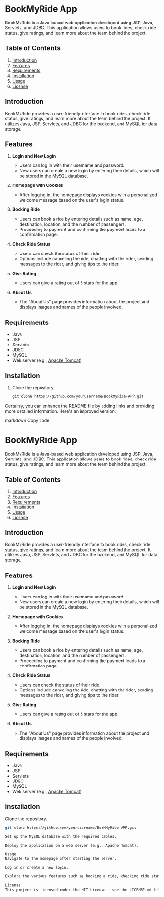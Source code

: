 # BookMyRide App

BookMyRide is a Java-based web application developed using JSP, Java, Servlets, and JDBC. This application allows users to book rides, check ride status, give ratings, and learn more about the team behind the project.

## Table of Contents
1. [Introduction](#introduction)
2. [Features](#features)
3. [Requirements](#requirements)
4. [Installation](#installation)
5. [Usage](#usage)
6. [License](#license)

## Introduction
BookMyRide provides a user-friendly interface to book rides, check ride status, give ratings, and learn more about the team behind the project. It utilizes Java, JSP, Servlets, and JDBC for the backend, and MySQL for data storage.

## Features
1. **Login and New Login**
   - Users can log in with their username and password.
   - New users can create a new login by entering their details, which will be stored in the MySQL database.

2. **Homepage with Cookies**
   - After logging in, the homepage displays cookies with a personalized welcome message based on the user's login status.

3. **Booking Ride**
   - Users can book a ride by entering details such as name, age, destination, location, and the number of passengers.
   - Proceeding to payment and confirming the payment leads to a confirmation page.

4. **Check Ride Status**
   - Users can check the status of their ride.
   - Options include canceling the ride, chatting with the rider, sending messages to the rider, and giving tips to the rider.

5. **Give Rating**
   - Users can give a rating out of 5 stars for the app.

6. **About Us**
   - The "About Us" page provides information about the project and displays images and names of the people involved.

## Requirements
- Java
- JSP
- Servlets
- JDBC
- MySQL
- Web server (e.g., [Apache Tomcat](http://tomcat.apache.org/))

## Installation
1. Clone the repository.
   ```bash
   git clone https://github.com/yourusername/BookMyRide-APP.git

Certainly, you can enhance the README file by adding links and providing more detailed information. Here's an improved version:

markdown
Copy code
# BookMyRide App

BookMyRide is a Java-based web application developed using JSP, Java, Servlets, and JDBC. This application allows users to book rides, check ride status, give ratings, and learn more about the team behind the project.

## Table of Contents
1. [Introduction](#introduction)
2. [Features](#features)
3. [Requirements](#requirements)
4. [Installation](#installation)
5. [Usage](#usage)
6. [License](#license)

## Introduction
BookMyRide provides a user-friendly interface to book rides, check ride status, give ratings, and learn more about the team behind the project. It utilizes Java, JSP, Servlets, and JDBC for the backend, and MySQL for data storage.

## Features
1. **Login and New Login**
   - Users can log in with their username and password.
   - New users can create a new login by entering their details, which will be stored in the MySQL database.

2. **Homepage with Cookies**
   - After logging in, the homepage displays cookies with a personalized welcome message based on the user's login status.

3. **Booking Ride**
   - Users can book a ride by entering details such as name, age, destination, location, and the number of passengers.
   - Proceeding to payment and confirming the payment leads to a confirmation page.

4. **Check Ride Status**
   - Users can check the status of their ride.
   - Options include canceling the ride, chatting with the rider, sending messages to the rider, and giving tips to the rider.

5. **Give Rating**
   - Users can give a rating out of 5 stars for the app.

6. **About Us**
   - The "About Us" page provides information about the project and displays images and names of the people involved.

## Requirements
- Java
- JSP
- Servlets
- JDBC
- MySQL
- Web server (e.g., [Apache Tomcat](http://tomcat.apache.org/))

## Installation
Clone the repository.
   ```bash
   git clone https://github.com/yourusername/BookMyRide-APP.git

Set up the MySQL database with the required tables.

Deploy the application on a web server (e.g., Apache Tomcat).

Usage
Navigate to the homepage after starting the server.

Log in or create a new login.

Explore the various features such as booking a ride, checking ride status, giving ratings, and learning about the team.

License
This project is licensed under the MIT License - see the LICENSE.md file for details.
